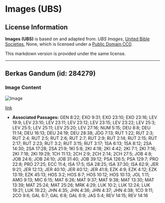 # Images (UBS)

## License Information

**Images (UBS)** is based on and adapted from: _UBS Images_, [United Bible Societies](https://unitedbiblesocieties.org/), None, which is licensed under a [Public Domain CC0](https://creativecommons.org/public-domain/cc0/).

This markdown version is provided under the same license.



--------------------------------

## Berkas Gandum (id: 284279)

### Image Content

![Image](https://cdn.aquifer.bible/aquifer-content/resources/Media/WEB-0837_sheaves_of_barley.jpg)

[link](https://cdn.aquifer.bible/aquifer-content/resources/Media/WEB-0837_sheaves_of_barley.jpg)

* **Associated Passages:** GEN 8:22; EXO 9:31; EXO 23:10; EXO 23:16; LEV 19:9; LEV 23:10; LEV 23:11; LEV 23:12; LEV 23:15; LEV 23:22; LEV 25:3; LEV 25:5; LEV 25:11; LEV 25:20; LEV 27:16; NUM 5:15; DEU 8:8; DEU 11:14; DEU 16:13; DEU 24:19; DEU 28:38; JDG 7:13; RUT 1:22; RUT 2:3; RUT 2:4; RUT 2:5; RUT 2:6; RUT 2:7; RUT 2:9; RUT 2:14; RUT 2:15; RUT 2:17; RUT 2:23; RUT 3:2; RUT 3:15; RUT 3:17; 1SA 6:13; 1SA 8:12; 2SA 14:30; 2SA 17:28; 2SA 21:9; 1KI 5:8; 2KI 4:18; 2KI 4:42; 2KI 7:1; 2KI 7:16; 2KI 7:18; 2KI 19:29; 1CH 11:13; 2CH 2:9; 2CH 2:14; 2CH 27:5; JOB 4:8; JOB 24:6; JOB 24:10; JOB 31:40; JOB 39:12; PSA 126:5; PSA 129:7; PRO 22:8; PRO 27:25; ECC 11:4; ISA 17:5; ISA 28:25; ISA 37:30; ISA 62:9; JER 9:21; JER 12:13; JER 40:10; JER 40:12; JER 41:8; EZK 4:9; EZK 4:12; EZK 13:19; EZK 45:13; HOS 3:2; HOS 8:7; HOS 10:12; HOS 10:13; JOL 1:11; AMO 9:13; MIC 6:15; MAT 6:26; MAT 9:37; MAT 9:38; MAT 13:30; MAT 13:39; MAT 25:24; MAT 25:26; MRK 4:29; LUK 10:2; LUK 12:24; LUK 19:21; LUK 19:22; JHN 4:35; JHN 4:36; JHN 4:37; JHN 4:38; 1CO 9:11; 2CO 9:6; GAL 6:7; GAL 6:8; GAL 6:9; JAS 5:4; REV 14:15; REV 14:16

